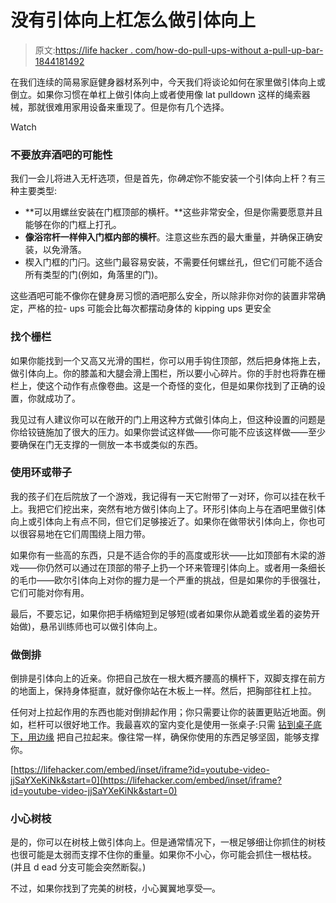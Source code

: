 # 没有引体向上杠怎么做引体向上

> 原文:[https://life hacker . com/how-do-pull-ups-without a-pull-up-bar-1844181492](https://lifehacker.com/how-to-do-pull-ups-without-a-pull-up-bar-1844181492)

在我们连续的简易家庭健身器材系列中，今天我们将谈论如何在家里做引体向上或倒立。如果你习惯在单杠上做引体向上或者使用像 lat pulldown 这样的绳索器械，那就很难用家用设备来重现了。但是你有几个选择。

Watch

### 不要放弃酒吧的可能性

我们一会儿将进入无杆选项，但是首先，你*确定*你不能安装一个引体向上杆？有三种主要类型:

*   **可以用螺丝安装在门框顶部的横杆。**这些非常安全，但是你需要愿意并且能够在你的门框上打孔。
*   **像浴帘杆一样伸入门框内部的横杆**。注意这些东西的最大重量，并确保正确安装，以免滑落。
*   楔入门框的门闩。这些门最容易安装，不需要任何螺丝孔，但它们可能不适合所有类型的门(例如，角落里的门)。

这些酒吧可能不像你在健身房习惯的酒吧那么安全，所以除非你对你的装置非常确定，严格的拉- ups 可能会比每次都摆动身体的 kipping ups 更安全

### 找个栅栏

如果你能找到一个又高又光滑的围栏，你可以用手钩住顶部，然后把身体拖上去，做引体向上。你的膝盖和大腿会滑上围栏，所以要小心碎片。你的手肘也将靠在栅栏上，使这个动作有点像卷曲。这是一个奇怪的变化，但是如果你找到了正确的设置，你就成功了。

我见过有人建议你可以在敞开的门上用这种方式做引体向上，但这种设置的问题是你给铰链施加了很大的压力。如果你尝试这样做——你可能不应该这样做——至少要确保在门无支撑的一侧放一本书或类似的东西。

### 使用环或带子

我的孩子们在后院放了一个游戏，我记得有一天它附带了一对环，你可以挂在秋千上。我把它们挖出来，突然有地方做引体向上了。环形引体向上与在酒吧里做引体向上或引体向上有点不同，但它们足够接近了。如果你在做带状引体向上，你也可以很容易地在它们周围绕上阻力带。

如果你有一些高的东西，只是不适合你的手的高度或形状——比如顶部有木梁的游戏——你仍然可以通过在顶部的带子上扔一个环来管理引体向上。或者用一条细长的毛巾——欧尔引体向上对你的握力是一个严重的挑战，但是如果你的手很强壮，它们可能对你有用。

最后，不要忘记，如果你把手柄缩短到足够短(或者如果你从跪着或坐着的姿势开始做)，悬吊训练师也可以做引体向上。

### 做倒排

倒排是引体向上的近亲。你把自己放在一根大概齐腰高的横杆下，双脚支撑在前方的地面上，保持身体挺直，就好像你站在木板上一样。然后，把胸部往杠上拉。

任何对上拉起作用的东西也能对倒排起作用；你只需要让你的装置更贴近地面。例如，栏杆可以很好地工作。我最喜欢的室内变化是使用一张桌子:只需 [钻到桌子底下，用边缘](https://www.youtube.com/watch?v=jjSaYXeKiNk) 把自己拉起来。像往常一样，确保你使用的东西足够坚固，能够支撑你。

 [https://lifehacker.com/embed/inset/iframe?id=youtube-video-jjSaYXeKiNk&start=0](https://lifehacker.com/embed/inset/iframe?id=youtube-video-jjSaYXeKiNk&start=0) 

### 小心树枝

是的，你可以在树枝上做引体向上。但是通常情况下，一根足够细让你抓住的树枝也很可能是太弱而支撑不住你的重量。如果你不小心，你可能会抓住一根枯枝。(并且 d ead 分支可能会突然断裂。)

不过，如果你找到了完美的树枝，小心翼翼地享受—。